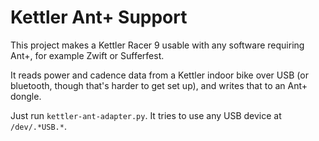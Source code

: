 # Kettler Ant+ Support

This project makes a Kettler Racer 9 usable with any software requiring Ant+, for example Zwift or Sufferfest.

It reads power and cadence data from a Kettler indoor bike over USB (or bluetooth, though that's harder to get set up), and writes that to an Ant+ dongle.

Just run `kettler-ant-adapter.py`. It tries to use any USB device at `/dev/.*USB.*`.
